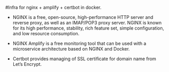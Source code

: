 #Infra for nginx + amplify + certbot in docker.

* NGINX is a free, open-source, high-performance HTTP server and reverse proxy, as well as an IMAP/POP3 proxy server.
NGINX is known for its high performance, stability, rich feature set, simple configuration, and low resource consumption.

* NGINX Amplify is a free monitoring tool that can be used with a microservice architecture based on NGINX and Docker.

* Certbot provides managing of SSL certificate for domain name from Let’s Encrypt.




